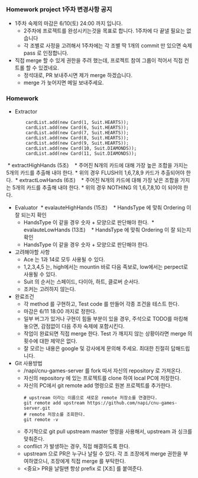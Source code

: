 ### Homework project 1주차 변경사항 공지
* 1주차 숙제의 마감은 6/10(토) 24:00 까지 입니다.
	* 2주차에 프로젝트를 완성시키는것을 목표로 합니다. 1주차에 다 끝낼 필요는 없습니다
	* 각 조별로 사정을 고려해서 1주차에는 각 조별 딱 1개의 commit 만 있으면 숙제 pass 로 인정합니다.
* 직접 merge 할 수 있게 권한을 주려 했는데, 프로젝트 참여 그룹이 적어서 직접 컨트롤 할 수 있겠네요.
	* 정석대로, PR 보내주시면 제가 merge 하겠습니다.
	* merge 가 늦어지면 메일 보내주세요.

### Homework 
* Extractor
    ```
        cardList.add(new Card(1, Suit.HEARTS));
        cardList.add(new Card(6, Suit.HEARTS));
        cardList.add(new Card(7, Suit.HEARTS));
        cardList.add(new Card(8, Suit.HEARTS));
        cardList.add(new Card(9, Suit.HEARTS));
        cardList.add(new Card(10, Suit.DIAMONDS));
        cardList.add(new Card(11, Suit.DIAMONDS));
    ```
  * extractHighHands (5조)
    * 주어진 N개의 카드에 대해 가장 높은 조합을 가지는 5개의 카드를 추출해 내야 한다.
    * 위의 경우 FLUSH의 1,6,7,8,9 카드가 추출되어야 한다.
  * extractLowHands (6조)
    * 주어진 N개의 카드에 대해 가장 낮은 조합을 가지는 5개의 카드를 추출해 내야 한다.
    * 위의 경우 NOTHING 의 1,6,7,8,10 이 되어야 한다.
* Evaluator
  * evalauteHighHands (15조)
    * HandsType 에 맞춰 Ordering 이 잘 되는지 확인
    * HandsType 이 같을 경우 숫자 + 모양으로 판단해야 한다.
  * evalauteLowHands (13조)
    * HandsType 에 맞춰 Ordering 이 잘 되는지 확인
    * HandsType 이 같을 경우 숫자 + 모양으로 판단해야 한다. 
* 고려해야할 사항
	* Ace 는 1과 14로 모두 사용될 수 있다.
	* 1,2,3,4,5 는, high에서는 mountin 바로 다음 족보로, low에서는 perpect로 사용될 수 있다.
	* Suit 의 순서는 스페이드, 다이아, 하트, 클로버 순서다.
	* 조커는 고려하지 않는다.
* 완료조건
	* 각 method 를 구현하고, Test code 를 만들어 각종 조건을 테스트 한다.
	* 마감은 6/11 18:00 까지로 정한다.
	* 일부 버그가 있거나 구현이 힘들 부분이 있을 경우, 주석으로 TODO를 마킹해 놓으면, 감점없이 다음 주차 숙제에 포함시킨다.
	* 작업이 완료되면 직접 merge 한다. Test 가 깨지지 않는 상황이라면 merge 의 횟수에 대한 제약은 없다.
	* 잘 모르는 내용은 google 및 강사에게 문의해 주세요. 최대한 친절히 답해드립니다.
* Git 사용방법
	* /napi/cnu-games-server 를 fork 따서 자신의 repository 로 가져온다.
	* 자신의 repository 에 있는 프로젝트를 clone 하여 local PC에 저장한다.
	* 자신의 PC에서 git remote add 명령으로 원본 프로젝트를 추가한다.
		```
		# upstream 이라는 이름으로 새로운 remote 저장소를 연결한다.
		git remote add upstream https://github.com/napi/cnu-games-server.git
		# remote 저장소를 조회한다.
		git remote -v
		```
	* 주기적으로 git pull upstream master 명령을 사용해서, upstream 과 싱크를 맞춰준다.
	* conflict 가 발생하는 경우, 직접 해결하도록 한다.
	* upstream 으로 PR은 누구나 날릴 수 있다. 각 조 조장에게 merge 권한을 부여하였으니, 조장에게 직접 merge 를 부탁한다.
	* <중요> PR을 날릴땐 항상 prefix 로 [X조] 를 붙여준다.


